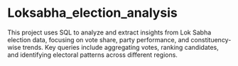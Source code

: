 # Loksabha_election_analysis
This project uses SQL to analyze and extract insights from Lok Sabha election data, focusing on vote share, party performance, and constituency-wise trends. Key queries include aggregating votes, ranking candidates, and identifying electoral patterns across different regions.
